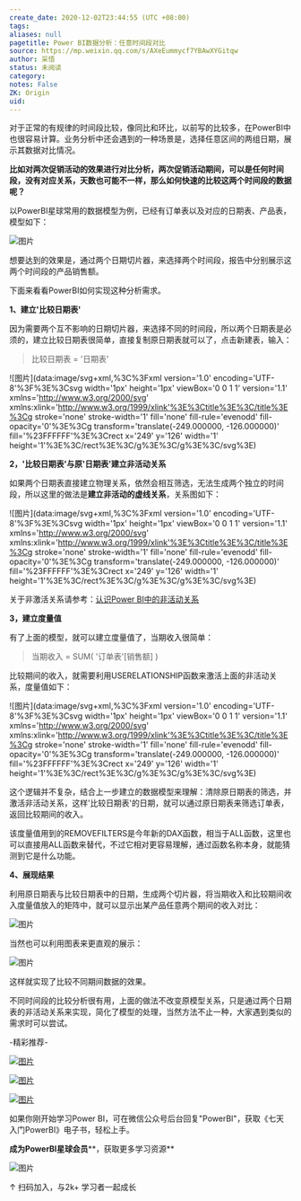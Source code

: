 ```yaml
---
create_date: 2020-12-02T23:44:55 (UTC +08:00)
tags: 
aliases: null
pagetitle: Power BI数据分析：任意时间段对比
source: https://mp.weixin.qq.com/s/AXeEummycf7YBAwXYGitqw
author: 采悟
status: 未阅读
category: 
notes: False
ZK: Origin
uid: 
---
```


对于正常的有规律的时间段比较，像同比和环比，以前写的比较多，在PowerBI中也很容易计算。业务分析中还会遇到的一种场景是，选择任意区间的两组日期，展示其数据对比情况。

**比如对两次促销活动的效果进行对比分析，两次促销活动期间，可以是任何时间段，没有对应关系，天数也可能不一样，那么如何快速的比较这两个时间段的数据呢？**

以PowerBI星球常用的数据模型为例，已经有订单表以及对应的日期表、产品表，模型如下：

![图片](https://mmbiz.qpic.cn/mmbiz_png/aHEbZtANQJO8213JMWWIoRlFdibU9ktG934CicQ71fCLCgejkMdyvF65HtOh0VNBvXfia9aib2Sj9e7pHibtDbdNXwg/640?wx_fmt=png&wxfrom=5&wx_lazy=1&wx_co=1)

想要达到的效果是，通过两个日期切片器，来选择两个时间段，报告中分别展示这两个时间段的产品销售额。  

下面来看看PowerBI如何实现这种分析需求。

**1、建立'比较日期表'**

因为需要两个互不影响的日期切片器，来选择不同的时间段，所以两个日期表是必须的，建立比较日期表很简单，直接复制原日期表就可以了，点击新建表，输入：

> 比较日期表 = '日期表'

![图片](data:image/svg+xml,%3C%3Fxml version='1.0' encoding='UTF-8'%3F%3E%3Csvg width='1px' height='1px' viewBox='0 0 1 1' version='1.1' xmlns='http://www.w3.org/2000/svg' xmlns:xlink='http://www.w3.org/1999/xlink'%3E%3Ctitle%3E%3C/title%3E%3Cg stroke='none' stroke-width='1' fill='none' fill-rule='evenodd' fill-opacity='0'%3E%3Cg transform='translate(-249.000000, -126.000000)' fill='%23FFFFFF'%3E%3Crect x='249' y='126' width='1' height='1'%3E%3C/rect%3E%3C/g%3E%3C/g%3E%3C/svg%3E)

**2，'比较日期表'与原'日期表'建立非活动关系**

如果两个日期表直接建立物理关系，依然会相互筛选，无法生成两个独立的时间段，所以这里的做法是**建立非活动的虚线关系**，关系图如下：  

![图片](data:image/svg+xml,%3C%3Fxml version='1.0' encoding='UTF-8'%3F%3E%3Csvg width='1px' height='1px' viewBox='0 0 1 1' version='1.1' xmlns='http://www.w3.org/2000/svg' xmlns:xlink='http://www.w3.org/1999/xlink'%3E%3Ctitle%3E%3C/title%3E%3Cg stroke='none' stroke-width='1' fill='none' fill-rule='evenodd' fill-opacity='0'%3E%3Cg transform='translate(-249.000000, -126.000000)' fill='%23FFFFFF'%3E%3Crect x='249' y='126' width='1' height='1'%3E%3C/rect%3E%3C/g%3E%3C/g%3E%3C/svg%3E)

关于非激活关系请参考：[认识Power BI中的非活动关系](http://mp.weixin.qq.com/s?__biz=MzA4MzQwMjY4MA==&mid=2484071870&idx=1&sn=f110592b92b23dd7d7515c4cc342c101&chksm=8e0c4769b97bce7f97489d4f34ca603a0e12af4c5acd90101205c670709ecf07f3ee95830a1d&scene=21#wechat_redirect)

**3，建立度量值**

有了上面的模型，就可以建立度量值了，当期收入很简单：  

> 当期收入 = SUM( '订单表'\[销售额\] )

比较期间的收入，就需要利用USERELATIONSHIP函数来激活上面的非活动关系，度量值如下：  

![图片](data:image/svg+xml,%3C%3Fxml version='1.0' encoding='UTF-8'%3F%3E%3Csvg width='1px' height='1px' viewBox='0 0 1 1' version='1.1' xmlns='http://www.w3.org/2000/svg' xmlns:xlink='http://www.w3.org/1999/xlink'%3E%3Ctitle%3E%3C/title%3E%3Cg stroke='none' stroke-width='1' fill='none' fill-rule='evenodd' fill-opacity='0'%3E%3Cg transform='translate(-249.000000, -126.000000)' fill='%23FFFFFF'%3E%3Crect x='249' y='126' width='1' height='1'%3E%3C/rect%3E%3C/g%3E%3C/g%3E%3C/svg%3E)

这个逻辑并不复杂，结合上一步建立的数据模型来理解：清除原日期表的筛选，并激活非活动关系，这样'比较日期表'的日期，就可以通过原日期表来筛选订单表，返回比较期间的收入。  

该度量值用到的REMOVEFILTERS是今年新的DAX函数，相当于ALL函数，这里也可以直接用ALL函数来替代，不过它相对更容易理解，通过函数名称本身，就能猜测到它是什么功能。

**4、展现结果**

利用原日期表与比较日期表中的日期，生成两个切片器，将当期收入和比较期间收入度量值放入的矩阵中，就可以显示出某产品任意两个期间的收入对比：  

![图片](https://mmbiz.qpic.cn/mmbiz_png/aHEbZtANQJO8213JMWWIoRlFdibU9ktG9c4lLtcGdYL2wIdo250pv5nm3wMSUfFQz9zpjDAZYIfbByiaKtic9zdibw/640?wx_fmt=png&wxfrom=5&wx_lazy=1&wx_co=1)

当然也可以利用图表来更直观的展示：  

![图片](https://mmbiz.qpic.cn/mmbiz_gif/aHEbZtANQJO8213JMWWIoRlFdibU9ktG92icporRUw3R1pKzxBV9LVafRJZ8PlGXlw03Uw1OaOCkKDOrXE0xjPxQ/640?wx_fmt=gif&wxfrom=5&wx_lazy=1)

这样就实现了比较不同期间数据的效果。

不同时间段的比较分析很有用，上面的做法不改变原模型关系，只是通过两个日期表的非活动关系来实现，简化了模型的处理，当然方法不止一种，大家遇到类似的需求时可以尝试。

\-精彩推荐-

[![图片](https://mmbiz.qpic.cn/mmbiz_jpg/aHEbZtANQJP8Cvmfx7v8oUqdoQaMmuDAG2GibhzIydz7aGIyMr9drbJx6vevzfXib5D6NFtuR4Qu3TVQibQRqrVWg/640?wx_fmt=jpeg&wxfrom=5&wx_lazy=1&wx_co=1)](http://mp.weixin.qq.com/s?__biz=MzA4MzQwMjY4MA==&mid=2484072121&idx=1&sn=4b6b96811e263c4079f606cfab14976f&chksm=8e0c446eb97bcd7876ffa2d5bb5feae5c175353d1e957b72ae3732ad67c89a6f9f42c61af833&scene=21#wechat_redirect)

[![图片](https://mmbiz.qpic.cn/mmbiz_jpg/aHEbZtANQJMst6LMfyIX5sg2QmEtLfjxR5h1x8nrN7ibw97H9HjLSB59iaf2JLMtwY8OUcKiacK35ybYfpaoVNuGQ/640?wx_fmt=jpeg&wxfrom=5&wx_lazy=1&wx_co=1)](http://mp.weixin.qq.com/s?__biz=MzA4MzQwMjY4MA==&mid=2484071399&idx=1&sn=44b4ba20c1cbe657f77b6c8d144b2b30&chksm=8e0c4130b97bc826d87746723f940404ce82ac9ebb38572bbfb1a89d7a48aaa750dffd92a28d&scene=21#wechat_redirect)

[![图片](https://mmbiz.qpic.cn/mmbiz_jpg/aHEbZtANQJNCQ4pzSiaQOMPia6kNbbF0gtHORfNDsk1ibQ1luXtyibbDsnnwJXvdSpKwfPlcJCZSlvWYOK6p6VGeqw/640?wx_fmt=jpeg&wxfrom=5&wx_lazy=1&wx_co=1)](http://mp.weixin.qq.com/s?__biz=MzA4MzQwMjY4MA==&mid=2484070526&idx=1&sn=fd4131317654df2ee7619cfc58e2987c&chksm=8e0c42a9b97bcbbff556f8cb013259a7981c0847d4ea656d63af3a438af3aa33a38974d7145a&scene=21#wechat_redirect)

如果你刚开始学习Power BI，可在微信公众号后台回复"PowerBI"，获取《七天入门PowerBI》电子书，轻松上手。

**成为PowerBI星球会员****，获取更多学习资源**

![图片](https://mmbiz.qpic.cn/mmbiz_jpg/aHEbZtANQJNCQ4pzSiaQOMPia6kNbbF0gtVXYmWpicF9SVicdBBQYdaKG4icSfUTkS9dFIBW3NsL5ZrNpYH6icjgJaUA/640?wx_fmt=jpeg&wxfrom=5&wx_lazy=1&wx_co=1)

↑ 扫码加入，与2k+ 学习者一起成长
